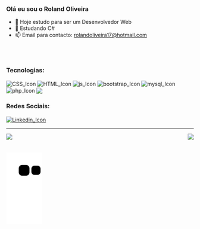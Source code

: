 ### Olá eu sou o Roland Oliveira

- 🔭 Hoje estudo para ser um Desenvolvedor Web
- 🌱 Estudando C#
- 📫 Email para contacto: rolandoliveira17@hotmail.com
 ##


<div style="display: inline_block"><br>
<h3> Tecnologias: </h3>
<img align="center" alt="CSS_Icon" height="30" widht="40" src="https://cdn.jsdelivr.net/gh/devicons/devicon/icons/css3/css3-original.svg" />
<img align="center" alt="HTML_Icon" height="30" widht="40" src="https://cdn.jsdelivr.net/gh/devicons/devicon/icons/html5/html5-original.svg" />
<img align="center" alt="js_Icon" height="30" widht="40" src="https://cdn.jsdelivr.net/gh/devicons/devicon/icons/javascript/javascript-original.svg" />
<img align="center" alt="bootstrap_Icon" height="30" widht="40" src="https://cdn.jsdelivr.net/gh/devicons/devicon/icons/bootstrap/bootstrap-original.svg" />
<img align="center" alt="mysql_Icon" height="30" widht="40" src="https://cdn.jsdelivr.net/gh/devicons/devicon/icons/mysql/mysql-original-wordmark.svg" />
<img align="center" alt="php_Icon" height="30" widht="40" src="https://cdn.jsdelivr.net/gh/devicons/devicon/icons/php/php-original.svg" />
 <img align="center"  height="30" widht="40" src="https://cdn.jsdelivr.net/gh/devicons/devicon/icons/java/java-original-wordmark.svg" />
 <h3> Redes Sociais:

          
</h3>
<a href="https://www.linkedin.com/in/roland-oliveira/"><img align="center" alt="Linkedin_Icon" height="30" widht="40" src="https://cdn.jsdelivr.net/gh/devicons/devicon/icons/linkedin/linkedin-original.svg" /></a>
  
 <hr>
 </div>
 
 

<div>
<img  height="190em"  src="https://github-readme-stats.vercel.app/api?username=Roland-Oliveira&show_icons=true&theme=transparent&include_all_commits=true&count_private=true"/>
<img height="190em" align="right"  src="https://github-readme-stats.vercel.app/api/top-langs/?username=Roland-Oliveira&layout=compact&langs_count=16&theme=transparent"/>

</div>
<br>

![Snake animation](https://github.com/Roland-Oliveira/Roland-Oliveira/blob/output/github-contribution-grid-snake.svg)
           
          
